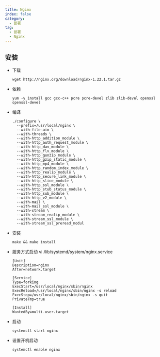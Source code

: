```yaml
---
title: Nginx
index: false
category:
  - 部署
tag:
  - 部署
  - Nginx
---
```


## 安装

- 下载

  ```shell
  wget http://nginx.org/download/nginx-1.22.1.tar.gz
  ```

- 依赖

  ```shell
  yum -y install gcc gcc-c++ pcre pcre-devel zlib zlib-devel openssl openssl-devel  
  ```

- 编译

  ```shell
  ./configure \
    --prefix=/usr/local/nginx \
    --with-file-aio \
    --with-threads \
    --with-http_addition_module \
    --with-http_auth_request_module \
    --with-http_dav_module \
    --with-http_flv_module \
    --with-http_gunzip_module \
    --with-http_gzip_static_module \
    --with-http_mp4_module \
    --with-http_random_index_module \
    --with-http_realip_module \
    --with-http_secure_link_module \
    --with-http_slice_module \
    --with-http_ssl_module \
    --with-http_stub_status_module \
    --with-http_sub_module \
    --with-http_v2_module \
    --with-mail \
    --with-mail_ssl_module \
    --with-stream \
    --with-stream_realip_module \
    --with-stream_ssl_module \
    --with-stream_ssl_preread_modul
  ```

- 安装

  ```shell
  make && make install
  ```

- 服务方式启动 vi /lib/systemd/system/nginx.service

  ```properties
  [Unit]
  Description=nginx
  After=network.target
  
  [Service]
  Type=forking
  ExecStart=/usr/local/nginx/sbin/nginx
  ExecReload=/usr/local/nginx/sbin/nginx -s reload
  ExecStop=/usr/local/nginx/sbin/nginx -s quit
  PrivateTmp=true
  
  [Install]
  WantedBy=multi-user.target
  ```

- 启动

  ```shell
  systemctl start nginx
  ```

- 设置开机启动

  ```shell
  systemctl enable nginx
  ```

